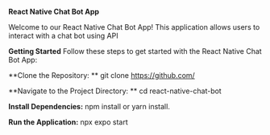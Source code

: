 **React Native Chat Bot App**

Welcome to our React Native Chat Bot App! This application allows users to interact with a chat bot using API

**Getting Started**
Follow these steps to get started with the React Native Chat Bot App:

**Clone the Repository: **
git clone https://github.com/

**Navigate to the Project Directory: **
cd react-native-chat-bot

**Install Dependencies:** 
npm install or yarn install.

**Run the Application:**
npx expo start

